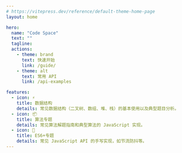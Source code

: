 ```yaml
---
# https://vitepress.dev/reference/default-theme-home-page
layout: home

hero:
  name: "Code Space"
  text: ""
  tagline:
  actions:
    - theme: brand
      text: 快速开始
      link: /guide/
    - theme: alt
      text: 常用 API
      link: /api-examples

features:
  - icon: ⚡️
    title: 数据结构
    details: 常见数据结构（二叉树、数组、堆、栈）的基本使用以及典型题目分析。
  - icon: 📦
    title: 算法专题
    details: 常见算法解题指南和典型算法的 JavaScript 实现。
  - icon: 🔑
    title: ES6+专题
    details: 常见 JavaScript API 的手写实现，如节流防抖等。
---
```

